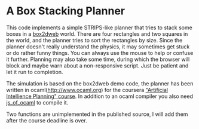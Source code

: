 A Box Stacking Planner
======================

This code implements a simple STRIPS-like planner that tries to stack
some boxes in a [box2dweb](http://code.google.com/p/box2dweb/) world.
There are four rectangles and two squares in the world, and the
planner tries to sort the rectangles by size.  Since the planner
doesn't really understand the physics, it may sometimes get stuck or
do rather funny things. You can always use the mouse to help or
confuse it further.  Planning may also take some time, during which
the browser will block and maybe warn about a non-responsive
script. Just be patient and let it run to completion.

The simulation is based on the box2dweb demo code, the planner has
been written in ocaml(http://www.ocaml.org) for the coursera
["Artificial Intellience Planning"
course](http://www.coursera.org/aiplan). In addition to an ocaml
compiler you also need [js_of_ocaml](http://ocsigen.org/js_of_ocaml/)
to compile it.

Two functions are unimplemented in the published source, I will add
them after the course deadline is over.